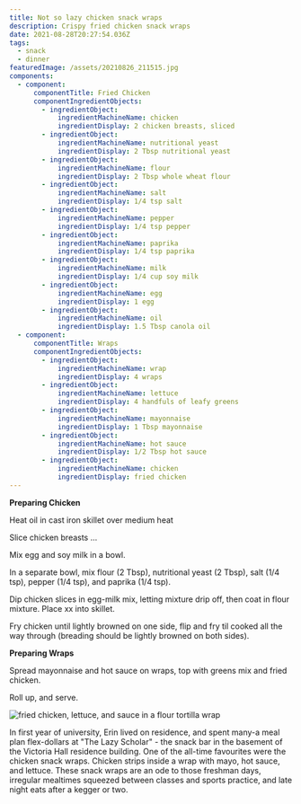 ```yaml
---
title: Not so lazy chicken snack wraps
description: Crispy fried chicken snack wraps
date: 2021-08-28T20:27:54.036Z
tags:
  - snack
  - dinner
featuredImage: /assets/20210826_211515.jpg
components:
  - component:
      componentTitle: Fried Chicken
      componentIngredientObjects:
        - ingredientObject:
            ingredientMachineName: chicken
            ingredientDisplay: 2 chicken breasts, sliced
        - ingredientObject:
            ingredientMachineName: nutritional yeast
            ingredientDisplay: 2 Tbsp nutritional yeast
        - ingredientObject:
            ingredientMachineName: flour
            ingredientDisplay: 2 Tbsp whole wheat flour
        - ingredientObject:
            ingredientMachineName: salt
            ingredientDisplay: 1/4 tsp salt
        - ingredientObject:
            ingredientMachineName: pepper
            ingredientDisplay: 1/4 tsp pepper
        - ingredientObject:
            ingredientMachineName: paprika
            ingredientDisplay: 1/4 tsp paprika
        - ingredientObject:
            ingredientMachineName: milk
            ingredientDisplay: 1/4 cup soy milk
        - ingredientObject:
            ingredientMachineName: egg
            ingredientDisplay: 1 egg
        - ingredientObject:
            ingredientMachineName: oil
            ingredientDisplay: 1.5 Tbsp canola oil
  - component:
      componentTitle: Wraps
      componentIngredientObjects:
        - ingredientObject:
            ingredientMachineName: wrap
            ingredientDisplay: 4 wraps
        - ingredientObject:
            ingredientMachineName: lettuce
            ingredientDisplay: 4 handfuls of leafy greens
        - ingredientObject:
            ingredientMachineName: mayonnaise
            ingredientDisplay: 1 Tbsp mayonnaise
        - ingredientObject:
            ingredientMachineName: hot sauce
            ingredientDisplay: 1/2 Tbsp hot sauce
        - ingredientObject:
            ingredientMachineName: chicken
            ingredientDisplay: fried chicken
---
```

**Preparing Chicken**

Heat oil in cast iron skillet over medium heat

Slice chicken breasts ... 

Mix egg and soy milk in a bowl.

In a separate bowl, mix flour (2 Tbsp), nutritional yeast (2 Tbsp), salt (1/4 tsp), pepper (1/4 tsp), and paprika (1/4 tsp).

Dip chicken slices in egg-milk mix, letting mixture drip off, then coat in flour mixture. Place xx into skillet. 

Fry chicken until lightly browned on one side, flip and fry til cooked all the way through (breading should be lightly browned on both sides). 

**Preparing Wraps**

Spread mayonnaise and hot sauce on wraps, top with greens mix and fried chicken. 

Roll up, and serve. 

![fried chicken, lettuce, and sauce in a flour tortilla wrap](/assets/20210826_211515.jpg "Fried chicken snack wrap")

In first year of university, Erin lived on residence, and spent many-a meal plan flex-dollars at "The Lazy Scholar" - the snack bar in the basement of the Victoria Hall residence building. One of the all-time favourites were the chicken snack wraps. Chicken strips inside a wrap with mayo, hot sauce, and lettuce. These snack wraps are an ode to those freshman days, irregular mealtimes squeezed between classes and sports practice, and late night eats after a kegger or two.